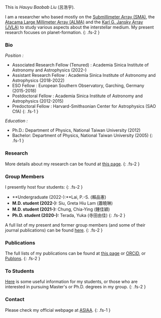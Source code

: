 This is *Hauyu Baobab Liu* (呂浩宇). 

I am a researcher who based mostly on the [Submillimeter Array (SMA)](http://sma1.sma.hawaii.edu/smaoc.html), the [Atacama Large Millimeter Array (ALMA)](https://almascience.nao.ac.jp/) and the [Karl G. Jansky Array (JVLA)](https://science.nrao.edu/facilities/vla) to study various aspects about the interstellar medium. My present research focuses on planet-formation.
{: .fs-2 }



### Bio

*Position :*
- Associated Research Fellow (Tenured) : Academia Sinica Institute of Astronomy and Astrophysics (2022-)
- Assistant Research Fellow : Academia Sinica Institute of Astronomy and Astrophysics (2018-2022)
- ESO Fellow : European Southern Observatory, Garching, Germany (2015-2018)
- Postdoctoral Fellow : Academia Sinica Institute of Astronomy and Astrophysics (2012-2015)
- Predoctoral Fellow : Harvard-Smithsonian Center for Astrophysics (SAO CfA)
{: .fs-1 }

*Education :*
- Ph.D.: Department of Physics, National Taiwan University (2012)
- Bachelor: Department of Physics, National Taiwan University (2005)
{: .fs-1 }



### Research

More details about my research can be found at [this page](/pages/research).
{: .fs-2 }


### Group Members

I presently host four students:
{: .fs-2 }

- **Undergraduate (2022-):**Lai, P.-S. (賴品憲)
- **M.D. student (2022-):** Siu, Greta Hiu Lam (蕭曉琳)
- **M.D. student (2021-):** Chung, Chia-Ying (鍾佳穎)
- **Ph.D. student (2020-):** Terada, Yuka (寺田由佳)
{: .fs-2 }

A full list of my present and former group members (and some of their journal publications) can be found [here](/pages/members).
{: .fs-2 }



### Publications

The full lists of my publications can be found at [this page](/pages/publications)
 or [ORCiD](https://orcid.org/0000-0003-2300-2626), or [Publons](https://publons.com/researcher/3928011/hauyu-baobab-liu/).
 {: .fs-2 }



### To Students

[Here](/pages/for_students) is some useful information for my students, or those who are interested in pursuing Master's or Ph.D. degrees in my group.
{: .fs-2 }


### Contact

Please check my official webpage at [ASIAA](http://www.asiaa.sinica.edu.tw/people/cv.php?i=hyliu).
{: .fs-1 }


